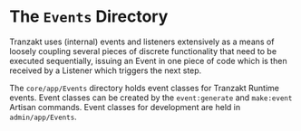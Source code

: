 # The `Events` Directory
Tranzakt uses (internal) events and listeners extensively as a means of loosely coupling
several pieces of discrete functionality that need to be executed sequentially,
issuing an Event in one piece of code which is then received by a Listener
which triggers the next step.

The `core/app/Events` directory holds event classes for Tranzakt Runtime events.
Event classes can be created by the `event:generate` and `make:event` Artisan commands.
Event classes for development are held in `admin/app/Events`.
